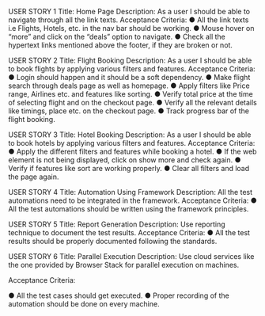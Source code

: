 USER STORY 1 Title​: Home Page 
 Description​: As a user I should be able to navigate through all the link texts. 
 Acceptance Criteria​:
 ● All the link texts i.e Flights, Hotels, etc. in the nav bar should be working.
 ● Mouse hover on  “more” and click on the “deals” option to navigate. 
● Check all the hypertext links mentioned above the footer, if they are broken or not. 
 
USER STORY 2 Title: ​Flight Booking 
 Description​: As a user I should be able to book flights by applying various filters and features. 
 Acceptance Criteria: 
● Login should happen and it should be a soft dependency. 
●
Make flight search through deals page as well as homepage.
 ● Apply filters like Price range, Airlines etc. and features like sorting. 
● Verify total price at the time of selecting flight and on the checkout page.
 ● Verify all the relevant details like timings, place etc. on the checkout page.
 ● Track progress bar of the flight booking. 
 
USER STORY 3 Title: ​Hotel Booking 
 Description: ​As a user I should be able to book hotels by applying various filters and features. 
 Acceptance Criteria: 
● Apply the different filters and features while booking a hotel.
 ● If the web element is not being displayed, click on show more and check again.
 ● Verify if features like sort are working properly.
 ● Clear all filters and load the page again. 
 
USER STORY 4 
 Title: ​Automation Using Framework 
 Description: ​All the test automations need to be integrated in the framework. 
 Acceptance Criteria:
 ● All the test automations should be written using the framework principles. 
 
USER STORY 5 
 Title: ​Report Generation 
 Description: ​Use reporting technique to document the test results. 
 Acceptance Criteria: 
● All the test results should be properly documented following the standards. 
 
 
USER STORY 6 
 Title: ​Parallel Execution 
 Description: ​Use cloud services like the one provided by Browser Stack for parallel execution on machines. 
 
Acceptance Criteria: 
 
● All the test cases should get executed. 
● Proper recording of the automation should be done on every machine.  